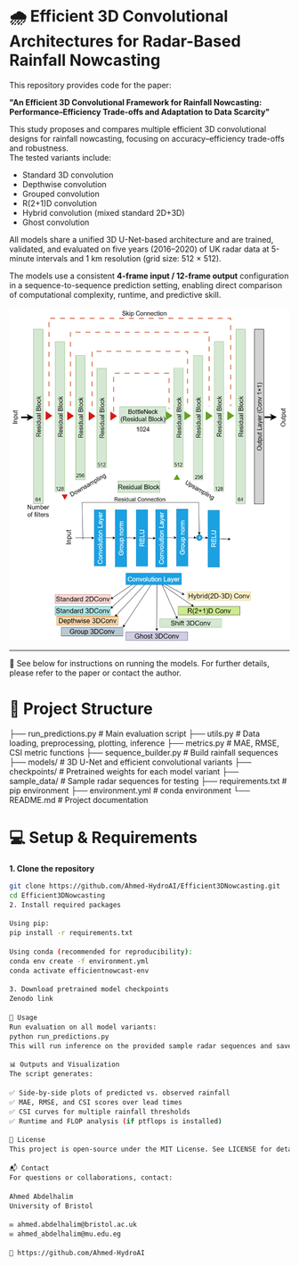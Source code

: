 # 🌧️ Efficient 3D Convolutional Architectures for Radar-Based Rainfall Nowcasting

This repository provides code for the paper:

**"An Efficient 3D Convolutional Framework for Rainfall Nowcasting: Performance–Efficiency Trade-offs and Adaptation to Data Scarcity"**

This study proposes and compares multiple efficient 3D convolutional designs for rainfall nowcasting, focusing on accuracy–efficiency trade-offs and robustness.  
The tested variants include:

- Standard 3D convolution  
- Depthwise convolution  
- Grouped convolution  
- R(2+1)D convolution  
- Hybrid convolution (mixed standard 2D+3D)  
- Ghost convolution  

All models share a unified 3D U-Net-based architecture and are trained, validated, and evaluated on five years (2016–2020) of UK radar data at 5-minute intervals and 1 km resolution (grid size: 512 × 512).

The models use a consistent **4-frame input / 12-frame output** configuration in a sequence-to-sequence prediction setting, enabling direct comparison of computational complexity, runtime, and predictive skill.

![Model Architecture](assets/architecture.png)

---

📄 See below for instructions on running the models. For further details, please refer to the paper or contact the author.

# 📁 Project Structure

├── run_predictions.py # Main evaluation script
├── utils.py # Data loading, preprocessing, plotting, inference
├── metrics.py # MAE, RMSE, CSI metric functions
├── sequence_builder.py # Build rainfall sequences
├── models/ # 3D U-Net and efficient convolutional variants
├── checkpoints/ # Pretrained weights for each model variant
├── sample_data/ # Sample radar sequences for testing
├── requirements.txt # pip environment
├── environment.yml # conda environment
└── README.md # Project documentation


# 💻 Setup & Requirements

**1. Clone the repository**
```bash
git clone https://github.com/Ahmed-HydroAI/Efficient3DNowcasting.git
cd Efficient3DNowcasting
2. Install required packages

Using pip:
pip install -r requirements.txt

Using conda (recommended for reproducibility):
conda env create -f environment.yml
conda activate efficientnowcast-env

3. Download pretrained model checkpoints
Zenodo link

🚀 Usage
Run evaluation on all model variants:
python run_predictions.py
This will run inference on the provided sample radar sequences and save outputs in the outputs/ directory.

📊 Outputs and Visualization
The script generates:

✅ Side-by-side plots of predicted vs. observed rainfall
✅ MAE, RMSE, and CSI scores over lead times
✅ CSI curves for multiple rainfall thresholds
✅ Runtime and FLOP analysis (if ptflops is installed)

📄 License
This project is open-source under the MIT License. See LICENSE for details.

📬 Contact
For questions or collaborations, contact:

Ahmed Abdelhalim
University of Bristol

✉️ ahmed.abdelhalim@bristol.ac.uk
✉️ ahmed_abdelhalim@mu.edu.eg

🔗 https://github.com/Ahmed-HydroAI
